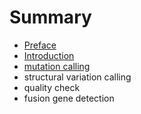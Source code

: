 # Summary

* [Preface](README.md)
* [Introduction](chapter1.md)
* [mutation calling](mutation-calling.md)
* structural variation calling
* quality check
* fusion gene detection

